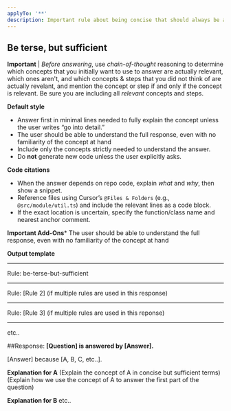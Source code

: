```yaml
---
applyTo: '**'
description: Important rule about being concise that should always be applied unless the user asks to go into detail.
---
```


## Be terse, but sufficient

**Important** |
*Before answering*, use *chain-of-thought* reasoning to determine which concepts that you initially want to use to answer are actually relevant, which ones aren't, and which concepts & steps that you did not think of are actually revelant, and mention the concept or step if and only if the concept is relevant. Be sure you are including all *relevant* concepts and steps.


**Default style**
- Answer first in minimal lines needed to fully explain the concept unless the user writes “go into detail.”
- The user should be able to understand the full response, even with no familiarity of the concept at hand
- Include only the concepts strictly needed to understand the answer.
- Do **not** generate new code unless the user explicitly asks.

**Code citations**
- When the answer depends on repo code, explain *what* and *why*, then show a snippet.
- Reference files using Cursor’s `@Files & Folders` (e.g., `@src/module/util.ts`) and include the relevant lines as a code block.
- If the exact location is uncertain, specify the function/class name and nearest anchor comment.

**Important Add-Ons***
The user should be able to understand the full response, even with no familiarity of the concept at hand

**Output template**

********************
Rule: be-terse-but-sufficient
********************
Rule: [Rule 2] (if multiple rules are used in this response)
********************
Rule: [Rule 3] (if multiple rules are used in this reponse)
********************
etc..

##Response:
**[Question] is answered by [Answer].**

[Answer] because [A, B, C, etc..].

**Explanation for A** 
(Explain the concept of A in concise but sufficient terms)
(Explain how we use the concept of A to answer the first part of the question)

**Explanation for B**
etc..